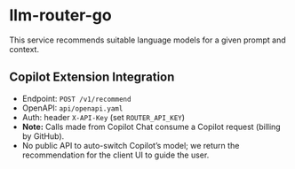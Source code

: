 # llm-router-go

This service recommends suitable language models for a given prompt and context.

## Copilot Extension Integration

- Endpoint: `POST /v1/recommend`
- OpenAPI: `api/openapi.yaml`
- Auth: header `X-API-Key` (set `ROUTER_API_KEY`)
- **Note:** Calls made from Copilot Chat consume a Copilot request (billing by GitHub).
- No public API to auto-switch Copilot’s model; we return the recommendation for the client UI to guide the user.


